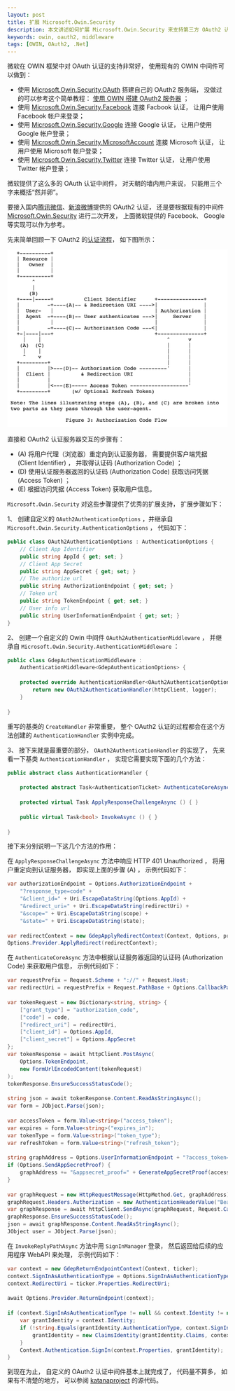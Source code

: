 ```yaml
---
layout: post
title: 扩展 Microsoft.Owin.Security
description: 本文讲述如何扩展 Microsoft.Owin.Security 来支持第三方 OAuth2 认证
keywords: owin, oauth2, middleware
tags: [OWIN, OAuth2, .Net]
---
```


微软在 OWIN 框架中对 OAuth 认证的支持非常好， 使用现有的 OWIN 中间件可以做到：

  - 使用 [Microsoft.Owin.Security.OAuth](http://www.nuget.org/packages/Microsoft.Owin.Security.OAuth/) 搭建自己的 OAuth2 服务端， 没做过的可以参考这个简单教程： [使用 OWIN 搭建 OAuth2 服务器](http://beginor.github.io/2015/01/24/oauth2-server-with-owin.html) ；
  - 使用 [Microsoft.Owin.Security.Facebook](http://www.nuget.org/packages/Microsoft.Owin.Security.Facebook/) 连接 Facbook 认证， 让用户使用 Facebook 帐户来登录；
  - 使用 [Microsoft.Owin.Security.Google](http://www.nuget.org/packages/Microsoft.Owin.Security.Google/) 连接 Google 认证， 让用户使用 Google 帐户登录；
  - 使用 [Microsoft.Owin.Security.MicrosoftAccount](http://www.nuget.org/packages/Microsoft.Owin.Security.MicrosoftAccount/) 连接 Microsoft 认证， 让用户使用 Microsoft 帐户登录；
  - 使用 [Microsoft.Owin.Security.Twitter](http://www.nuget.org/packages/Microsoft.Owin.Security.Twitter/) 连接 Twitter 认证， 让用户使用 Twitter 帐户登录；

微软提供了这么多的 OAuth 认证中间件， 对天朝的墙内用户来说， 只能用三个字来概括“然并卵”。

要接入国内[腾讯微信](https://open.weixin.qq.com/cgi-bin/showdocument?action=dir_list&t=resource/res_list&verify=1&id=open1419316505&token=&lang=zh_CN)、[新浪微博](http://open.weibo.com/authentication/)提供的 OAuth2 认证， 还是要根据现有的中间件 [Microsoft.Owin.Security](http://www.nuget.org/packages/Microsoft.Owin.Security/) 进行二次开发， 上面微软提供的 Facebook、 Google 等实现可以作为参考。

先来简单回顾一下 OAuth2 的[认证流程](https://tools.ietf.org/html/rfc6749#section-4.1)， 如下图所示：

![Authorization Code Grant](/assets/post-images/oauth2-auth-code-auth.png)

直接和 OAuth2 认证服务器交互的步骤有：

  - (A) 将用户代理（浏览器）重定向到认证服务器， 需要提供客户端凭据 (Client Identifier) ， 并取得认证码 (Authorization Code) ；
  - (D) 使用认证服务器返回的认证码 (Authorization Code) 获取访问凭据 (Access Token) ；
  - (E) 根据访问凭据 (Access Token) 获取用户信息。

`Microsoft.Owin.Security` 对这些步骤提供了优秀的扩展支持， 扩展步骤如下：

1、 创建自定义的 `OAuth2AuthenticationOptions` ，并继承自 `Microsoft.Owin.Security.AuthenticationOptions` ， 代码如下：

```csharp
public class OAuth2AuthenticationOptions : AuthenticationOptions {
    // Client App Identifier
    public string AppId { get; set; }
    // Client App Secret
    public string AppSecret { get; set; }
    // The authorize url
    public string AuthorizationEndpoint { get; set; }
    // Token url
    public string TokenEndpoint { get; set; }
    // User info url
    public string UserInformationEndpoint { get; set; }
}
```

2、 创建一个自定义的 Owin 中间件 `OAuth2AuthenticationMiddleware` ， 并继承自 `Microsoft.Owin.Security.AuthenticationMiddleware` ：

```csharp
public class GdepAuthenticationMiddleware :
    AuthenticationMiddleware<GdepAuthenticationOptions> {

    protected override AuthenticationHandler<OAuth2AuthenticationOptions> CreateHandler() {
        return new OAuth2AuthenticationHandler(httpClient, logger);
    }

}
```

重写的基类的 `CreateHandler` 非常重要， 整个 OAuth2 认证的过程都会在这个方法创建的 `AuthenticationHandler` 实例中完成。

3、 接下来就是最重要的部分， `OAuth2AuthenticationHandler` 的实现了， 先来看一下基类 `AuthenticationHandler` ， 实现它需要实现下面的几个方法：

```csharp
public abstract class AuthenticationHandler {

    protected abstract Task<AuthenticationTicket> AuthenticateCoreAsync ();

    protected virtual Task ApplyResponseChallengeAsync () { }

    public virtual Task<bool> InvokeAsync () { }

}
```

接下来分别说明一下这几个方法的作用：

在 `ApplyResponseChallengeAsync` 方法中响应 HTTP 401 Unauthorized ， 将用户重定向到认证服务器， 即实现上面的步骤 (A) ， 示例代码如下：

```csharp
var authorizationEndpoint = Options.AuthorizationEndpoint +
    "?response_type=code" +
    "&client_id=" + Uri.EscapeDataString(Options.AppId) +
    "&redirect_uri=" + Uri.EscapeDataString(redirectUri) +
    "&scope=" + Uri.EscapeDataString(scope) +
    "&state=" + Uri.EscapeDataString(state);

var redirectContext = new GdepApplyRedirectContext(Context, Options, properties, authorizationEndpoint);
Options.Provider.ApplyRedirect(redirectContext);
```

在 `AuthenticateCoreAsync` 方法中根据认证服务器返回的认证码 (Authorization Code) 来获取用户信息， 示例代码如下：

```csharp
var requestPrefix = Request.Scheme + "://" + Request.Host;
var redirectUri = requestPrefix + Request.PathBase + Options.CallbackPath;

var tokenRequest = new Dictionary<string, string> {
    ["grant_type"] = "authorization_code",
    ["code"] = code,
    ["redirect_uri"] = redirectUri,
    ["client_id"] = Options.AppId,
    ["client_secret"] = Options.AppSecret
};
var tokenResponse = await httpClient.PostAsync(
    Options.TokenEndpoint,
    new FormUrlEncodedContent(tokenRequest)
);
tokenResponse.EnsureSuccessStatusCode();

string json = await tokenResponse.Content.ReadAsStringAsync();
var form = JObject.Parse(json);

var accessToken = form.Value<string>("access_token");
var expires = form.Value<string>("expires_in");
var tokenType = form.Value<string>("token_type");
var refreshToken = form.Value<string>("refresh_token");

string graphAddress = Options.UserInformationEndpoint + "?access_token=" + Uri.EscapeDataString(accessToken);
if (Options.SendAppSecretProof) {
    graphAddress += "&appsecret_proof=" + GenerateAppSecretProof(accessToken);
}

var graphRequest = new HttpRequestMessage(HttpMethod.Get, graphAddress);
graphRequest.Headers.Authorization = new AuthenticationHeaderValue("Bearer", accessToken);
var graphResponse = await httpClient.SendAsync(graphRequest, Request.CallCancelled);
graphResponse.EnsureSuccessStatusCode();
json = await graphResponse.Content.ReadAsStringAsync();
JObject user = JObject.Parse(json);
```

在 `InvokeReplyPathAsync` 方法中用 `SignInManager` 登录， 然后返回给后续的应用程序 WebAPI 来处理， 示例代码如下：

```csharp
var context = new GdepReturnEndpointContext(Context, ticker);
context.SignInAsAuthenticationType = Options.SignInAsAuthenticationType;
context.RedirectUri = ticker.Properties.RedirectUri;

await Options.Provider.ReturnEndpoint(context);

if (context.SignInAsAuthenticationType != null && context.Identity != null) {
    var grantIdentity = context.Identity;
    if (!string.Equals(grantIdentity.AuthenticationType, context.SignInAsAuthenticationType, StringComparison.Ordinal)) {
        grantIdentity = new ClaimsIdentity(grantIdentity.Claims, context.SignInAsAuthenticationType, grantIdentity.NameClaimType, grantIdentity.RoleClaimType);
    }
    Context.Authentication.SignIn(context.Properties, grantIdentity);
}
```

到现在为止， 自定义的 OAuth2 认证中间件基本上就完成了， 代码量不算多， 如果有不清楚的地方， 可以参阅 [katanaproject](http://katanaproject.codeplex.com/SourceControl/latest#README) 的源代码。